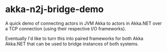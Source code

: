 # akka-n2j-bridge-demo
A quick demo of connecting actors in JVM Akka to actors in Akka.NET over a TCP connection (using their respective I/O frameworks).

Eventually I'd like to turn this into paired frameworks for both Akka Akka.NET that can be used to bridge instances of both systems. 
